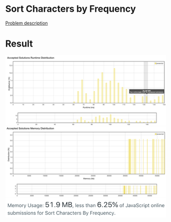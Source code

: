 # Sort Characters by Frequency

[Problem description](https://leetcode.com/problems/sort-characters-by-frequency/description)

# Result

![result_runtime](result_runtime.png)
![result_space1](result_space1.png)
![result_space2](result_space2.png)
